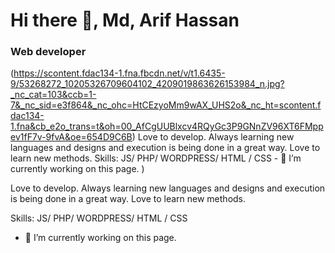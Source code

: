 # Hi there 👋, Md, Arif Hassan
### Web developer
(https://scontent.fdac134-1.fna.fbcdn.net/v/t1.6435-9/53268272_10205326709604102_4209019863626153984_n.jpg?_nc_cat=103&ccb=1-7&_nc_sid=e3f864&_nc_ohc=HtCEzyoMm9wAX_UHS2o&_nc_ht=scontent.fdac134-1.fna&cb_e2o_trans=t&oh=00_AfCgUUBlxcv4RQyGc3P9GNnZV96XT6FMppev1fF7v-9fvA&oe=654D9C6B)  Love to develop. Always learning new languages and designs and execution is being done in a great way. Love to learn new methods.   Skills: JS/ PHP/ WORDPRESS/ HTML / CSS  - 🔭 I’m currently working on this page. )

Love to develop. Always learning new languages and designs and execution is being done in a great way. Love to learn new methods. 

Skills: JS/ PHP/ WORDPRESS/ HTML / CSS

- 🔭 I’m currently working on this page. 




